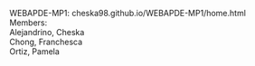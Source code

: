 WEBAPDE-MP1: cheska98.github.io/WEBAPDE-MP1/home.html
<br>
Members:
<br>
Alejandrino, Cheska
<br>
Chong, Franchesca
<br>
Ortiz, Pamela
